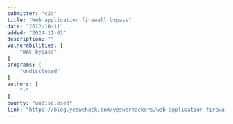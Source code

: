 ```yaml
---
submitter: "c2a"
title: "Web application firewall bypass"
date: "2022-10-11"
added: "2024-11-03"
description: ""
vulnerabilities: [
    "WAF bypass"
]
programs: [
    "undisclosed"
]
authors: [
    "-"
]
bounty: "undisclosed"
link: "https://blog.yeswehack.com/yeswerhackers/web-application-firewall-bypass/"
---
```





